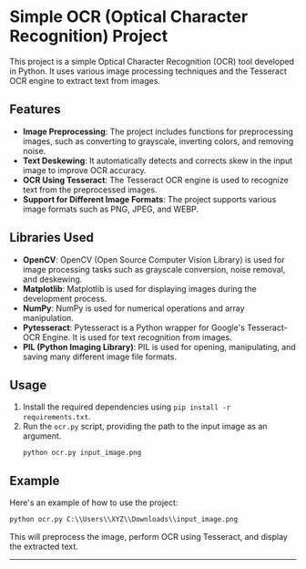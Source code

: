 
# Simple OCR (Optical Character Recognition) Project

This project is a simple Optical Character Recognition (OCR) tool developed in Python. It uses various image processing techniques and the Tesseract OCR engine to extract text from images.

## Features

- **Image Preprocessing**: The project includes functions for preprocessing images, such as converting to grayscale, inverting colors, and removing noise.
- **Text Deskewing**: It automatically detects and corrects skew in the input image to improve OCR accuracy.
- **OCR Using Tesseract**: The Tesseract OCR engine is used to recognize text from the preprocessed images.
- **Support for Different Image Formats**: The project supports various image formats such as PNG, JPEG, and WEBP.

## Libraries Used

- **OpenCV**: OpenCV (Open Source Computer Vision Library) is used for image processing tasks such as grayscale conversion, noise removal, and deskewing.
- **Matplotlib**: Matplotlib is used for displaying images during the development process.
- **NumPy**: NumPy is used for numerical operations and array manipulation.
- **Pytesseract**: Pytesseract is a Python wrapper for Google's Tesseract-OCR Engine. It is used for text recognition from images.
- **PIL (Python Imaging Library)**: PIL is used for opening, manipulating, and saving many different image file formats.

## Usage

1. Install the required dependencies using `pip install -r requirements.txt`.
2. Run the `ocr.py` script, providing the path to the input image as an argument.
   ```
   python ocr.py input_image.png
   ```

## Example

Here's an example of how to use the project:

```python
python ocr.py C:\\Users\\XYZ\\Downloads\\input_image.png
```

This will preprocess the image, perform OCR using Tesseract, and display the extracted text.

---
